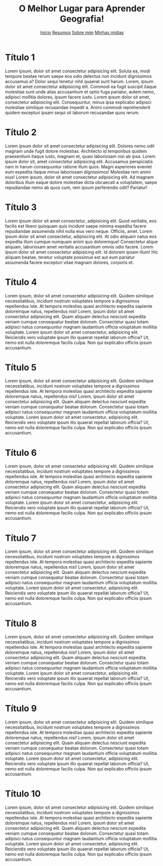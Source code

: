 <!DOCTYPE html>
<html lang="pt-br">

<head>
    <meta charset="UTF-8">
    <meta name="viewport" content="width=device-width, initial-scale=1.0">
    <title>Museu HTML/CSS</title>
</head>

<body>
    <header>
        <h1>O Melhor Lugar para Aprender Geografia!</h1>
        <nav>
            <a href="index.html">Início</a>
            <a href="resumos.html">Resumos</a>
            <a href="quem-sou-eu.html">Sobre mim</a>
            <a href="midias-digitais.html">Minhas mídias</a>
        </nav>
    </header>
    <main>
        <h1>Título 1</h1>
        <p>Lorem ipsum, dolor sit amet consectetur adipisicing elit. Soluta ea, modi tempore beatae rerum saepe eos
            odio delectus non incidunt dignissimos accusamus a? Dolor sequi tenetur nihil quaerat sunt harum. Lorem,
            ipsum dolor sit amet consectetur adipisicing elit. Commodi ea fugit suscipit itaque molestiae sunt unde
            alias accusantium et optio fuga pariatur, autem nemo, adipisci mollitia dolores, ipsum facere iusto.
            Lorem ipsum dolor sit amet, consectetur adipisicing elit. Consequuntur, minus ipsa explicabo adipisci
            molestiae similique recusandae impedit a. Animi commodi reprehenderit quidem excepturi ipsam sequi sit
            laborum recusandae quos rerum.</p>
        <h1>Título 2</h1>
        <p>Lorem ipsum dolor sit amet consectetur adipisicing elit. Dolores nemo odit magnam unde fugit dolore
            molestias. Architecto id temporibus quidem praesentium itaque iusto, magnam et, quasi laboriosam nisi ab
            ipsa. Lorem ipsum dolor sit, amet consectetur adipisicing elit. Accusamus perspiciatis nam in harum
            consequuntur ratione illum quos. Magni asperiores eveniet eum expedita itaque minus laboriosam
            dignissimos! Molestiae rem animi eius! Lorem ipsum, dolor sit amet consectetur adipisicing elit. Ad
            magnam doloribus illum eaque dolore molestiae dicta obcaecati a voluptatem, saepe repudiandae nemo ab
            quos cum, rem ipsum perferendis odit? Pariatur!</p>
        <h1>Título 3</h1>
        <p>Lorem ipsum dolor sit amet consectetur, adipisicing elit. Quod veritatis, eos facilis est libero quisquam
            quis incidunt saepe minima expedita facere repudiandae assumenda nihil nulla eius vero neque. Officiis,
            amet. Lorem ipsum dolor sit amet consectetur, adipisicing elit. At odio aliquam natus eos expedita illum
            cumque numquam animi quo doloremque! Consectetur atque aliquam, laboriosam amet veritatis accusantium
            omnis odio facere. Lorem ipsum dolor sit amet consectetur adipisicing elit. Id dolorem ipsam illum! Hic
            aliquam beatae, tenetur voluptate possimus est aut eum pariatur assumenda facere excepturi vitae magnam
            dolores, corporis et.</p>
        <h1>Título 4</h1>
        <p>Lorem ipsum, dolor sit amet consectetur adipisicing elit. Quidem similique necessitatibus, incidunt
            nostrum voluptates tempore a dignissimos repellendus iste. At tempora molestias quasi architecto
            expedita sapiente doloremque natus, repellendus nisi! Lorem, ipsum dolor sit amet consectetur
            adipisicing elit. Quam aliquam delectus nesciunt expedita veniam cumque consequatur beatae dolorum.
            Consectetur quasi totam adipisci natus consequuntur magnam laudantium officia voluptatum mollitia
            voluptate. Lorem ipsum dolor sit amet consectetur, adipisicing elit. Reiciendis vero voluptate ipsum
            illo quaerat repellat laborum officia? Ut, nemo est nulla doloremque facilis culpa. Non qui explicabo
            officiis ipsum accusantium.</p>
        <h1>Título 5</h1>
        <p>Lorem ipsum, dolor sit amet consectetur adipisicing elit. Quidem similique necessitatibus, incidunt
            nostrum voluptates tempore a dignissimos repellendus iste. At tempora molestias quasi architecto
            expedita sapiente doloremque natus, repellendus nisi! Lorem, ipsum dolor sit amet consectetur
            adipisicing elit. Quam aliquam delectus nesciunt expedita veniam cumque consequatur beatae dolorum.
            Consectetur quasi totam adipisci natus consequuntur magnam laudantium officia voluptatum mollitia
            voluptate. Lorem ipsum dolor sit amet consectetur, adipisicing elit. Reiciendis vero voluptate ipsum
            illo quaerat repellat laborum officia? Ut, nemo est nulla doloremque facilis culpa. Non qui explicabo
            officiis ipsum accusantium.</p>
        <h1>Título 6</h1>
        <p>Lorem ipsum, dolor sit amet consectetur adipisicing elit. Quidem similique necessitatibus, incidunt
            nostrum voluptates tempore a dignissimos repellendus iste. At tempora molestias quasi architecto
            expedita sapiente doloremque natus, repellendus nisi! Lorem, ipsum dolor sit amet consectetur
            adipisicing elit. Quam aliquam delectus nesciunt expedita veniam cumque consequatur beatae dolorum.
            Consectetur quasi totam adipisci natus consequuntur magnam laudantium officia voluptatum mollitia
            voluptate. Lorem ipsum dolor sit amet consectetur, adipisicing elit. Reiciendis vero voluptate ipsum
            illo quaerat repellat laborum officia? Ut, nemo est nulla doloremque facilis culpa. Non qui explicabo
            officiis ipsum accusantium.</p>
        <h1>Título 7</h1>
        <p>Lorem ipsum, dolor sit amet consectetur adipisicing elit. Quidem similique necessitatibus, incidunt
            nostrum voluptates tempore a dignissimos repellendus iste. At tempora molestias quasi architecto
            expedita sapiente doloremque natus, repellendus nisi! Lorem, ipsum dolor sit amet consectetur
            adipisicing elit. Quam aliquam delectus nesciunt expedita veniam cumque consequatur beatae dolorum.
            Consectetur quasi totam adipisci natus consequuntur magnam laudantium officia voluptatum mollitia
            voluptate. Lorem ipsum dolor sit amet consectetur, adipisicing elit. Reiciendis vero voluptate ipsum
            illo quaerat repellat laborum officia? Ut, nemo est nulla doloremque facilis culpa. Non qui explicabo
            officiis ipsum accusantium.</p>
        <h1>Título 8</h1>
        <p>Lorem ipsum, dolor sit amet consectetur adipisicing elit. Quidem similique necessitatibus, incidunt
            nostrum voluptates tempore a dignissimos repellendus iste. At tempora molestias quasi architecto
            expedita sapiente doloremque natus, repellendus nisi! Lorem, ipsum dolor sit amet consectetur
            adipisicing elit. Quam aliquam delectus nesciunt expedita veniam cumque consequatur beatae dolorum.
            Consectetur quasi totam adipisci natus consequuntur magnam laudantium officia voluptatum mollitia
            voluptate. Lorem ipsum dolor sit amet consectetur, adipisicing elit. Reiciendis vero voluptate ipsum
            illo quaerat repellat laborum officia? Ut, nemo est nulla doloremque facilis culpa. Non qui explicabo
            officiis ipsum accusantium.</p>
        <h1>Título 9</h1>
        <p>Lorem ipsum, dolor sit amet consectetur adipisicing elit. Quidem similique necessitatibus, incidunt
            nostrum voluptates tempore a dignissimos repellendus iste. At tempora molestias quasi architecto
            expedita sapiente doloremque natus, repellendus nisi! Lorem, ipsum dolor sit amet consectetur
            adipisicing elit. Quam aliquam delectus nesciunt expedita veniam cumque consequatur beatae dolorum.
            Consectetur quasi totam adipisci natus consequuntur magnam laudantium officia voluptatum mollitia
            voluptate. Lorem ipsum dolor sit amet consectetur, adipisicing elit. Reiciendis vero voluptate ipsum
            illo quaerat repellat laborum officia? Ut, nemo est nulla doloremque facilis culpa. Non qui explicabo
            officiis ipsum accusantium.</p>
        <h1>Título 10</h1>
        <p>Lorem ipsum, dolor sit amet consectetur adipisicing elit. Quidem similique necessitatibus, incidunt
            nostrum voluptates tempore a dignissimos repellendus iste. At tempora molestias quasi architecto
            expedita sapiente doloremque natus, repellendus nisi! Lorem, ipsum dolor sit amet consectetur
            adipisicing elit. Quam aliquam delectus nesciunt expedita veniam cumque consequatur beatae dolorum.
            Consectetur quasi totam adipisci natus consequuntur magnam laudantium officia voluptatum mollitia
            voluptate. Lorem ipsum dolor sit amet consectetur, adipisicing elit. Reiciendis vero voluptate ipsum
            illo quaerat repellat laborum officia? Ut, nemo est nulla doloremque facilis culpa. Non qui explicabo
            officiis ipsum accusantium.</p>
    </main>
</body>

</html>